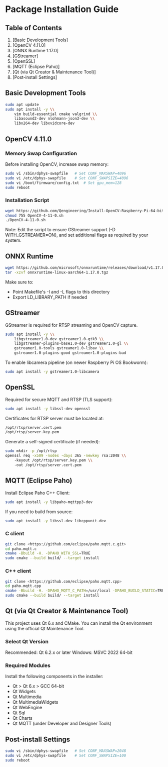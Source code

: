 # Package Installation Guide

## Table of Contents

1. [Basic Development Tools]
2. [OpenCV 4.11.0]
3. [ONNX Runtime 1.17.0]
4. [GStreamer]
5. [OpenSSL]
6. [MQTT (Eclipse Paho)]
7. [Qt (via Qt Creator & Maintenance Tool)]
8. [Post-install Settings]

## Basic Development Tools

```bash
sudo apt update
sudo apt install -y \\
    vim build-essential cmake valgrind \\
    libasound2-dev nlohmann-json3-dev \\
    libx264-dev libxvidcore-dev
```
    
## OpenCV 4.11.0

### Memory Swap Configuration

Before installing OpenCV, increase swap memory:

```bash
sudo vi /sbin/dphys-swapfile   # Set CONF_MAXSWAP=4096
sudo vi /etc/dphys-swapfile    # Set CONF_SWAPSIZE=4096
sudo vi /boot/firmware/config.txt  # Set gpu_mem=128
sudo reboot
```

### Installation Script

```bash
wget https://github.com/Qengineering/Install-OpenCV-Raspberry-Pi-64-bits/raw/main/OpenCV-4-11-0.sh
chmod 755 OpenCV-4-11-0.sh
./OpenCV-4-11-0.sh
```

Note: Edit the script to ensure GStreamer support (-D WITH_GSTREAMER=ON), and set additional flags as required by your system.

## ONNX Runtime

```bash
wget https://github.com/microsoft/onnxruntime/releases/download/v1.17.0/onnxruntime-linux-aarch64-1.17.0.tgz
tar -xzvf onnxruntime-linux-aarch64-1.17.0.tgz
```

Make sure to:

- Point Makefile's -I and -L flags to this directory
- Export LD_LIBRARY_PATH if needed

## GStreamer

GStreamer is required for RTSP streaming and OpenCV capture.

```bash
sudo apt install -y \\
    libgstreamer1.0-dev gstreamer1.0-gtk3 \\
    libgstreamer-plugins-base1.0-dev gstreamer1.0-gl \\
    gstreamer1.0-tools gstreamer1.0-libav \\
    gstreamer1.0-plugins-good gstreamer1.0-plugins-bad
```
    
To enable libcamera pipeline (on newer Raspberry Pi OS Bookworm):

```bash
sudo apt install -y gstreamer1.0-libcamera
```

## OpenSSL

Required for secure MQTT and RTSP (TLS support):

```bash
sudo apt install -y libssl-dev openssl
```

Certificates for RTSP server must be located at:

```bash
/opt/rtsp/server.cert.pem
/opt/rtsp/server.key.pem
```

Generate a self-signed certificate (if needed):

```bash
sudo mkdir -p /opt/rtsp
openssl req -x509 -nodes -days 365 -newkey rsa:2048 \\
    -keyout /opt/rtsp/server.key.pem \\
    -out /opt/rtsp/server.cert.pem
```

## MQTT (Eclipse Paho)

Install Eclipse Paho C++ Client:

```bash
sudo apt install -y libpaho-mqttpp3-dev
```

If you need to build from source:

```bash
sudo apt install -y libssl-dev libcppunit-dev
```

### C client
```bash
git clone <https://github.com/eclipse/paho.mqtt.c.git>
cd paho.mqtt.c
cmake -Bbuild -H. -DPAHO_WITH_SSL=TRUE
sudo cmake --build build/ --target install
```

### C++ client
```bash
git clone <https://github.com/eclipse/paho.mqtt.cpp>
cd paho.mqtt.cpp
cmake -Bbuild -H. -DPAHO_MQTT_C_PATH=/usr/local -DPAHO_BUILD_STATIC=TRUE
sudo cmake --build build/ --target install
```

## Qt (via Qt Creator & Maintenance Tool)

This project uses Qt 6.x and CMake. You can install the Qt environment using the official Qt Maintenance Tool.

### Select Qt Version

Recommended: Qt 6.2.x or later
Windows: MSVC 2022 64-bit

### Required Modules

Install the following components in the installer:

- Qt > Qt 6.x > GCC 64-bit
- Qt Widgets
- Qt Multimedia
- Qt MultimediaWidgets
- Qt WebEngine
- Qt Sql
- Qt Charts
- Qt MQTT (under Developer and Designer Tools)

## Post-install Settings

```bash
sudo vi /sbin/dphys-swapfile   # Set CONF_MAXSWAP=2048
sudo vi /etc/dphys-swapfile    # Set CONF_SWAPSIZE=100
sudo reboot
```